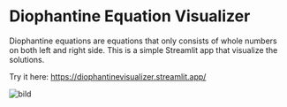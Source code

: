 # Diophantine Equation Visualizer
Diophantine equations are equations that only consists of whole numbers on both left and right side.
This is a simple Streamlit app that visualize the solutions.

Try it here: https://diophantinevisualizer.streamlit.app/
 
![bild](https://github.com/user-attachments/assets/f92d0c41-994a-4103-a6b1-bfe81bfc482c)
